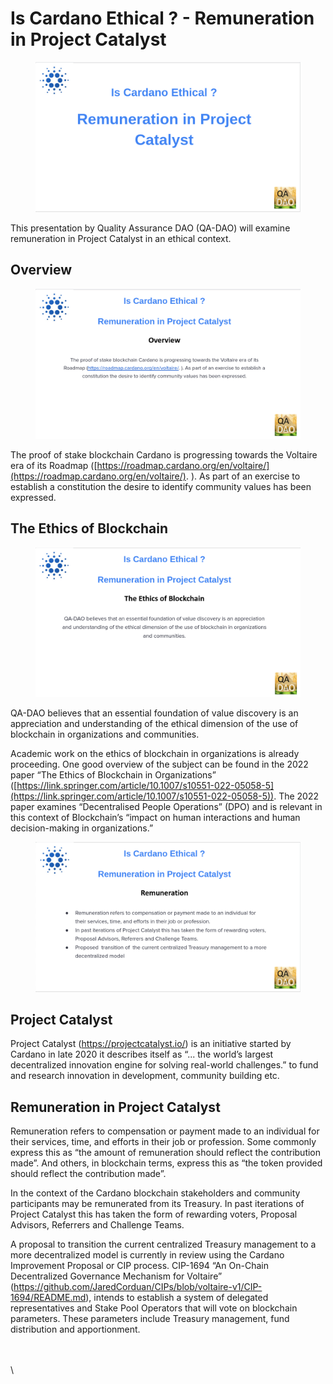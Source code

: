 # Is Cardano Ethical ? - Remuneration in Project Catalyst

<figure><img src="../.gitbook/assets/Ethic-01.png" alt=""><figcaption></figcaption></figure>

This presentation by Quality Assurance DAO (QA-DAO) will examine remuneration in Project Catalyst in an ethical context.

## Overview

<figure><img src="../.gitbook/assets/Ethic-02.png" alt=""><figcaption></figcaption></figure>

The proof of stake blockchain Cardano is progressing towards the Voltaire era of its Roadmap ([https://roadmap.cardano.org/en/voltaire/](https://roadmap.cardano.org/en/voltaire/). ). As part of an exercise to establish a constitution the desire to identify community values has been expressed.&#x20;

## The Ethics of Blockchain

<figure><img src="../.gitbook/assets/Ethic-03.png" alt=""><figcaption></figcaption></figure>

QA-DAO believes that an essential foundation of value discovery is an appreciation and understanding of the ethical dimension of the use of blockchain in organizations and communities.&#x20;

Academic work on the ethics of blockchain in organizations is already proceeding. One good overview of the subject can be found in the 2022 paper “The Ethics of Blockchain in Organizations” ([https://link.springer.com/article/10.1007/s10551-022-05058-5](https://link.springer.com/article/10.1007/s10551-022-05058-5)). The 2022 paper examines “Decentralised People Operations” (DPO) and is relevant in this context of Blockchain’s “impact on human interactions and human decision-making in organizations.”

<figure><img src="../.gitbook/assets/Ethic-04.png" alt=""><figcaption></figcaption></figure>

## Project Catalyst

Project Catalyst (https://projectcatalyst.io/) is an initiative started by Cardano in late 2020 it describes itself as “... the world’s largest decentralized innovation engine for solving real-world challenges.”  to fund and research innovation in development, community building etc.

## Remuneration in Project Catalyst

Remuneration refers to compensation or payment made to an individual for their services, time, and efforts in their job or profession. Some commonly express this as “the amount of remuneration should reflect the contribution made”. And others, in blockchain terms, express this as “the token provided should reflect the contribution made”.

In the context of the Cardano blockchain stakeholders and community participants may be remunerated from its Treasury. In past iterations of Project Catalyst this has taken the form of rewarding voters, Proposal Advisors, Referrers and Challenge Teams.

A proposal to transition  the current centralized Treasury management to a more decentralized model is currently in review using the Cardano Improvement Proposal or CIP process. CIP-1694 “An On-Chain Decentralized Governance Mechanism for Voltaire” (https://github.com/JaredCorduan/CIPs/blob/voltaire-v1/CIP-1694/README.md), intends to establish a system of delegated representatives and Stake Pool Operators that will vote on blockchain parameters. These parameters include Treasury management, fund distribution and apportionment.

\
\
\
